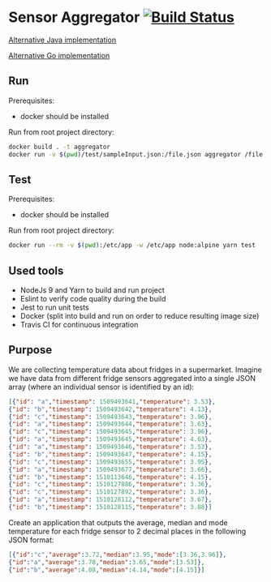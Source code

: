 # Sensor Aggregator [![Build Status](https://travis-ci.org/slamdev/aggregator-js.svg?branch=master)](https://travis-ci.org/slamdev/aggregator-js)

[Alternative Java implementation](https://github.com/slamdev/sensor-aggregator)

[Alternative Go implementation](https://github.com/slamdev/aggregator)

## Run

Prerequisites:
* docker should be installed

Run from root project directory:

```sh
docker build . -t aggregator
docker run -v $(pwd)/test/sampleInput.json:/file.json aggregator /file.json
```

## Test

Prerequisites:
* docker should be installed

Run from root project directory:

```sh
docker run --rm -v $(pwd):/etc/app -w /etc/app node:alpine yarn test
```

## Used tools

* NodeJs 9 and Yarn to build and run project
* Eslint to verify code quality during the build
* Jest to run unit tests
* Docker (split into build and run on order to reduce resulting image size)
* Travis CI for continuous integration

## Purpose

We are collecting temperature data about fridges in a supermarket. Imagine we have data from different fridge sensors aggregated into a single JSON array (where an individual sensor is identified by an id):

```json
[{"id": "a","timestamp": 1509493641,"temperature": 3.53},
{"id": "b","timestamp": 1509493642,"temperature": 4.13},
{"id": "c","timestamp": 1509493643,"temperature": 3.96},
{"id": "a","timestamp": 1509493644,"temperature": 3.63},
{"id": "c","timestamp": 1509493645,"temperature": 3.96},
{"id": "a","timestamp": 1509493645,"temperature": 4.63},
{"id": "a","timestamp": 1509493646,"temperature": 3.53},
{"id": "b","timestamp": 1509493647,"temperature": 4.15},
{"id": "c","timestamp": 1509493655,"temperature": 3.95},
{"id": "a","timestamp": 1509493677,"temperature": 3.66},
{"id": "b","timestamp": 1510113646,"temperature": 4.15},
{"id": "c","timestamp": 1510127886,"temperature": 3.36},
{"id": "c","timestamp": 1510127892,"temperature": 3.36},
{"id": "a","timestamp": 1510128112,"temperature": 3.67},
{"id": "b","timestamp": 1510128115,"temperature": 3.88}]
```

Create an application that outputs the average, median and mode temperature for each fridge sensor to 2 decimal places in the following JSON format:

```json
[{"id":"c","average":3.72,"median":3.95,"mode":[3.36,3.96]},
{"id":"a","average":3.78,"median":3.65,"mode":[3.53]},
{"id":"b","average":4.08,"median":4.14,"mode":[4.15]}]
```
